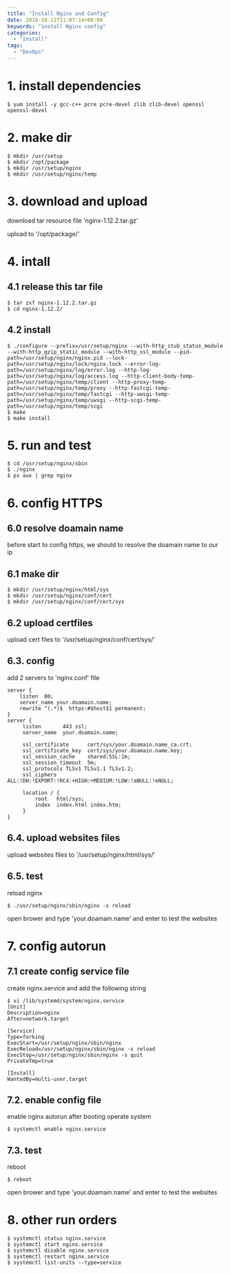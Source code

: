 ```yaml
---
title: "Install Nginx and Config"
date: 2018-10-11T11:07:14+08:00
keywords: "install Nginx config"
categories:
  - "Install"
tags:
  - "DevOps" 
---
```



# 1. install dependencies
```shell
$ yum install -y gcc-c++ pcre pcre-devel zlib zlib-devel openssl openssl-devel
```

# 2. make dir
```shell
$ mkdir /usr/setup
$ mkdir /opt/package
$ mkdir /usr/setup/nginx
$ mkdir /usr/setup/nginx/temp
```

# 3. download and upload
download tar resource file 'nginx-1.12.2.tar.gz'

upload to '/opt/package/'


# 4. intall
## 4.1 release this tar file
```shell
$ tar zxf nginx-1.12.2.tar.gz
$ cd nginx-1.12.2/
```

## 4.2 install
```shell
$ ./configure --prefix=/usr/setup/nginx --with-http_stub_status_module --with-http_gzip_static_module --with-http_ssl_module --pid-path=/usr/setup/nginx/nginx.pid --lock-path=/usr/setup/nginx/lock/nginx.lock --error-log-path=/usr/setup/nginx/log/error.log --http-log-path=/usr/setup/nginx/log/access.log --http-client-body-temp-path=/usr/setup/nginx/temp/client --http-proxy-temp-path=/usr/setup/nginx/temp/proxy --http-fastcgi-temp-path=/usr/setup/nginx/temp/fastcgi --http-uwsgi-temp-path=/usr/setup/nginx/temp/uwsgi --http-scgi-temp-path=/usr/setup/nginx/temp/scgi
$ make
$ make install
```

# 5. run and test
```shell
$ cd /usr/setup/nginx/sbin
$ ./nginx
$ ps aux | grep nginx
```

# 6. config HTTPS
## 6.0 resolve doamain name
before start to config https, we should to resolve the doamain name to our ip

## 6.1 make dir
```shell
$ mkdir /usr/setup/nginx/html/sys
$ mkdir /usr/setup/nginx/conf/cert
$ mkdir /usr/setup/nginx/conf/cert/sys
```

## 6.2 upload certfiles
upload cert files to '/usr/setup/nginx/conf/cert/sys/'

## 6.3. config
add 2 servers to 'nginx.conf' file
```shell
server {
    listen  80;
    server_name your.doamain.name;
    rewrite ^(.*)$  https:#$host$1 permanent;
}
server {
     listen       443 ssl;
     server_name  your.doamain.name;

     ssl_certificate      cert/sys/your.doamain.name_ca.crt;
     ssl_certificate_key  cert/sys/your.doamain.name.key;
     ssl_session_cache    shared:SSL:1m;
     ssl_session_timeout  5m;
     ssl_protocols TLSv1 TLSv1.1 TLSv1.2;
     ssl_ciphers ALL:!DH:!EXPORT:!RC4:+HIGH:+MEDIUM:!LOW:!aNULL:!eNULL;

     location / {
         root   html/sys;
         index  index.html index.htm;
     }
}
```

## 6.4. upload websites files
upload websites files to '/usr/setup/nginx/html/sys/'

## 6.5. test
reload nginx
```shell
$ ./usr/setup/nginx/sbin/nginx -s reload
```
open brower and type 'your.doamain.name' and enter to test the websites

# 7. config autorun
## 7.1 create config service file
create nginx.service and add the following string
```shell
$ vi /lib/systemd/system/nginx.service
[Unit]
Description=nginx
After=network.target

[Service]
Type=forking
ExecStart=/usr/setup/nginx/sbin/nginx
ExecReload=/usr/setup/nginx/sbin/nginx -s reload
ExecStop=/usr/setup/nginx/sbin/nginx -s quit
PrivateTmp=true

[Install]
WantedBy=multi-user.target
```

## 7.2. enable config file
enable nginx autorun after booting operate system
```shell
$ systemctl enable nginx.service
```

## 7.3. test
reboot
```shell
$ reboot
```
open brower and type 'your.doamain.name' and enter to test the websites


# 8. other run orders
```shell
$ systemctl status nginx.service
$ systemctl start nginx.service
$ systemctl disable nginx.service
$ systemctl restart nginx.service
$ systemctl list-units --type=service
```
